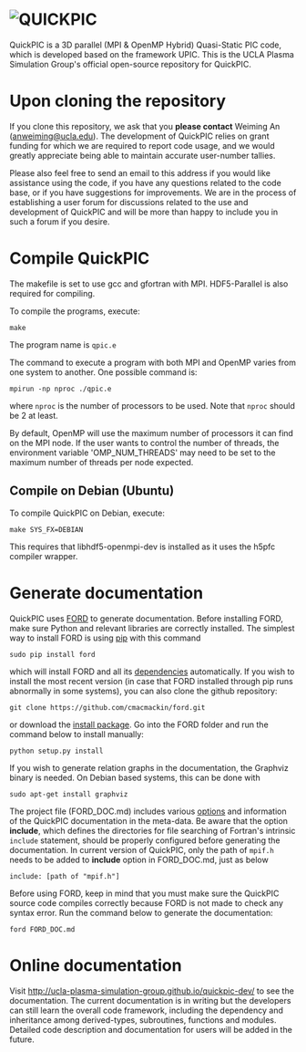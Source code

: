 # ![QUICKPIC](http://exodus.physics.ucla.edu/~uclapic/repo_images/quickpic.png)
QuickPIC is a 3D parallel (MPI & OpenMP Hybrid) Quasi-Static PIC code, which is developed based on the framework UPIC. This is the UCLA Plasma Simulation Group's official open-source repository for QuickPIC.

# Upon cloning the repository

If you clone this repository, we ask that you __please contact__ Weiming An (anweiming@ucla.edu). The development of QuickPIC relies on grant funding for which we are required to report code usage, and we would greatly appreciate being able to maintain accurate user-number tallies.

Please also feel free to send an email to this address if you would like assistance using the code, if you have any questions related to the code base, or if you have suggestions for improvements. We are in the process of establishing a user forum for discussions related to the use and development of QuickPIC and will be more than happy to include you in such a forum if you desire.

# Compile QuickPIC

The makefile is set to use gcc and gfortran with MPI. HDF5-Parallel is also required
for compiling. 

To compile the programs, execute:

```
make
```

The program name is `qpic.e`

The command to execute a program with both MPI and OpenMP varies from
one system to another.  One possible command is:

```
mpirun -np nproc ./qpic.e
```

where `nproc` is the number of processors to be used. Note that `nproc` should be 2 at least.

By default, OpenMP will use the maximum number of processors it can find
on the MPI node.  If the user wants to control the number of threads, the
environment variable 'OMP_NUM_THREADS' may need to be set to the maximum
number of threads per node expected.

## Compile on Debian (Ubuntu)

To compile QuickPIC on Debian, execute:

```
make SYS_FX=DEBIAN
```

This requires that libhdf5-openmpi-dev is installed as it uses the h5pfc compiler wrapper.

# Generate documentation

QuickPIC uses [FORD](https://github.com/cmacmackin/ford) to generate documentation. Before installing FORD, make sure Python and relevant libraries are correctly installed. The simplest way to install FORD is using [pip](https://pip.pypa.io/en/latest/) with this command

```
sudo pip install ford
```

which will install FORD and all its [dependencies](https://github.com/cmacmackin/ford/wiki/Dependencies) automatically. If you wish to install the most recent version (in case that FORD installed through pip runs abnormally in some systems), you can also clone the github repository:

```
git clone https://github.com/cmacmackin/ford.git
```

or download the [install package](https://github.com/cmacmackin/ford/archive/master.zip). Go into the FORD folder and run the command below to install manually:

```
python setup.py install
```

If you wish to generate relation graphs in the documentation, the Graphviz binary is needed. On Debian based systems, this can be done with

```
sudo apt-get install graphviz
```

The project file (FORD_DOC.md) includes various [options](https://github.com/cmacmackin/ford/wiki/Project-File-Options) and information of the QuickPIC documentation in the meta-data. Be aware that the option __include__, which defines the directories for file searching of Fortran's intrinsic `include` statement, should be properly configured before generating the documentation. In current version of QuickPIC, only the path of `mpif.h` needs to be added to __include__ option in FORD_DOC.md, just as below

```
include: [path of "mpif.h"]
```

Before using FORD, keep in mind that you must make sure the QuickPIC source code compiles correctly because FORD is not made to check any syntax error. Run the command below to generate the documentation:

```
ford FORD_DOC.md
```

# Online documentation

Visit http://ucla-plasma-simulation-group.github.io/quickpic-dev/ to see the documentation. The current documentation is in writing but the developers can still learn the overall code framework, including the dependency and inheritance among derived-types, subroutines, functions and modules. Detailed code description and documentation for users will be added in the future.